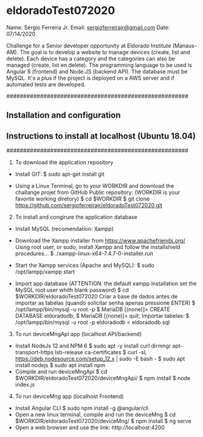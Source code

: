 # eldoradoTest072020
Name: Sérgio Ferreira Jr.
Email: sergioferreirajr@gmail.com
Date: 07/14/2020

Challenge for a Senior developer opportunity at Eldorado Institute (Manaus-AM).
The goal is to develop a website to manage devices (create, list and delete). Each device has a category and the categories can also be managed (create, list en delete).
The programming language to be used is Angular 8 (frontend) and Node.JS (backend API). The database must be MySQL.
It's a plus if the project is deployed on a AWS server and if automated tests are developed.

######################################################
## Installation and configuration 
## Instructions to install at localhost (Ubuntu 18.04)
######################################################

1) To download the application repository
- Install GIT:
$ sudo apt-get install git

- Using a Linux Terminal, go to your WORKDIR and download the challange projet from GitHub Public repository:
(WORKDIR is your favorite working diretory)
$ cd $WORKDIR
$ git clone https://github.com/sergioferreirajr/eldoradoTest072020.git


2) To install and congirure the application database
- Install MySQL (recomendation: Xampp)
- Download the Xampp installer from https://www.apachefriends.org/
Using root user, or sudo, install Xampp and follow the installshield procedures...
$ ./xampp-linux-x64-7.4.7-0-installer.run

- Start the Xampp services (Apache and MySQL):
$ sudo /opt/lampp/xampp start

- Import app database 
(ATTENTION: the default xampp installation set the MySQL root user whith blank password)
$ cd $WORKDIR/eldoradoTest072020
Criar a base de dados antes de importar as tabelas (quando solicitar senha apenas pressione ENTER)
$ /opt/lampp/bin/mysql -u root -p
$ MariaDB [(none)]> CREATE DATABASE eldoradodb;
$ MariaDB [(none)]> quit;
Importar tabelas:
$ /opt/lampp/bin/mysql -u root -p eldoradodb < eldoradodb.sql


3) To run deviceMngApi app (localhost API/backend)
- Install NodeJs 12 and NPM 6
$ sudo apt -y install curl dirmngr apt-transport-https lsb-release ca-certificates
$ curl -sL https://deb.nodesource.com/setup_12.x | sudo -E bash -
$ sudo apt install nodejs
$ sudo apt install npm
- Compile and run deviceMngApi
$ cd $WORKDIR/eldoradoTest072020/deviceMngApi/
$ npm install
$ node index.js

4) To run deviceMng app (localhost Frontend)
- Install Angular CLI
$ sudo npm install -g @angular/cli
- Open a new linux terminal, compile and run the deviceMng
$ cd $WORKDIR/eldoradoTest072020/deviceMng/
$ npm install
$ ng serve
- Open a web browser and use the link:
http://localhost:4200
